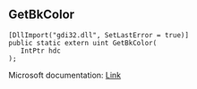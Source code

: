 ## GetBkColor

```
[DllImport("gdi32.dll", SetLastError = true)]
public static extern uint GetBkColor(
   IntPtr hdc
);
```

Microsoft documentation: [Link](https://docs.microsoft.com/en-us/windows/win32/api/wingdi/nf-wingdi-getbkcolor)
